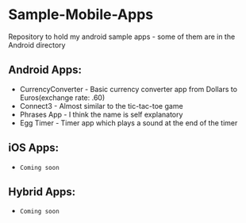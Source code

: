 # Sample-Mobile-Apps
Repository to hold my android sample apps - some of them are in the Android directory

## Android Apps:
* CurrencyConverter - Basic currency converter app from Dollars to Euros(exchange rate: .60)
* Connect3 - Almost similar to the tic-tac-toe game
* Phrases App - I think the name is self explanatory
* Egg Timer - Timer app which plays a sound at the end of the timer

## iOS Apps:
* `Coming soon`

## Hybrid Apps:
* `Coming soon`
